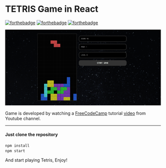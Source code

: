 # TETRIS Game in React

[![forthebadge](https://forthebadge.com/images/badges/made-with-javascript.svg)](https://forthebadge.com)
[![forthebadge](https://forthebadge.com/images/badges/kinda-sfw.svg)](https://forthebadge.com)
[![forthebadge](https://forthebadge.com/images/badges/ages-12.svg)](https://forthebadge.com)

![Tetris screenshot](tetris.png?raw=true)

Game is developed by watching a [FreeCodeCamp](https://freecodecamp.org) tutorial [video](https://www.youtube.com/watch?v=ZGOaCxX8HIU) from Youtube channel.

------

#### Just clone the repository 
`npm install`
<br >
`npm start`

And start playing Tetris, Enjoy!
